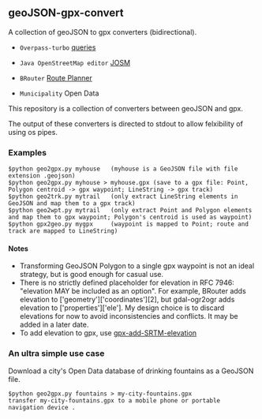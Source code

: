 ## geoJSON-gpx-convert
A collection of geoJSON to gpx converters (bidirectional).

- `Overpass-turbo` [queries](https://overpass-turbo.eu/)

- `Java OpenStreetMap editor` [JOSM](https://josm.openstreetmap.de)

- `BRouter` [Route Planner](https://brouter.de/brouter-web)
 
- `Municipality` Open Data

This repository is a collection of converters between geoJSON and gpx.

The output of these converters is directed to stdout to allow felxibility of using os pipes.

### Examples
```
$python geo2gpx.py myhouse   (myhouse is a GeoJSON file with file extension .geojson)
$python geo2gpx.py myhouse > myhouse.gpx (save to a gpx file: Point, Polygon centroid -> gpx waypoint; LineString -> gpx track)
$python geo2trk.py mytrail   (only extract LineString elements in GeoJSON and map them to a gpx track)
$python geo2wpt.py mytrail   (only extract Point and Polygon elements and map them to gpx waypoint; Polygon's centroid is used as waypoint)
$python gpx2geo.py mygpx     (waypoint is mapped to Point; route and track are mapped to LineString)
```
#### Notes
- Transforming GeoJSON Polygon to a single gpx waypoint is not an ideal strategy, but is good enough for casual use.
- There is no strictly defined placeholder for elevation in RFC 7946: "elevation MAY be included as an option". For example, BRouter adds elevation to ['geometry']['coordinates'][2], but gdal-ogr2ogr adds elevation to ['properties']['ele']. My design choice is to discard elevations for now to avoid inconsistencies and conflicts. It may be added in a later date.
- To add elevation to gpx, use [gpx-add-SRTM-elevation](https://github.com/nicholas-fong/gpx-add-SRTM-elevation)

### An ultra simple use case
Download a city's Open Data database of drinking fountains as a GeoJSON file.
```
$python geo2gpx.py fountains > my-city-fountains.gpx
transfer my-city-fountains.gpx to a mobile phone or portable navigation device .
```
